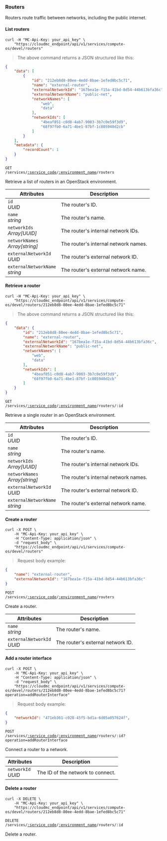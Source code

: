 ### Routers

Routers route traffic between networks, including the public internet.

#### List routers

```shell
curl -H "MC-Api-Key: your_api_key" \
    "https://cloudmc_endpoint/api/v1/services/compute-os/devel/routers"
```
> The above command returns a JSON structured like this:

```json
{
    "data": [
        {
            "id": "212eb8d8-80ee-4edd-8bae-1efed8bc5c71",
            "name": "external-router",
            "externalNetworkId": "167bea1e-f15a-41bd-8d54-44b613bfa36c",
            "externalNetworkName": "public-net",
            "networkNames": [
                "web",
                "data"
            ],
            "networkIds": [
                "4beaf851-c0d8-4ab7-9003-3b7c0e59f3d9",
                "68f97fb0-6a71-4be1-87bf-1c805940d2cb"
            ]
        }
    ],
    "metadata": {
        "recordCount": 1
    }
}
```

<code>GET /services/<a href="#administration-service-connections">:service_code</a>/<a href="#administration-environments">:environment_name</a>/routers</code>

Retrieve a list of routers in an OpenStack environment.

| Attributes                            | Description                         |
| ------------------------------------- | ----------------------------------- |
| `id`<br/>*UUID*                         | The router's ID.                     |
| `name`<br/>*string*                     | The router's name.                   |
| `networkIds`<br/>*Array[UUID]*          | The router's internal network IDs.   |
| `networkNames`<br/>*Array[string]*      | The router's internal network names. |
| `externalNetworkId`<br/>*UUID*          | The router's external network ID.    |
| `externalNetworkName`<br/>*string*      | The router's external network name.  |

#### Retrieve a router

```shell
curl -H "MC-Api-Key: your_api_key" \
    "https://cloudmc_endpoint/api/v1/services/compute-os/devel/routers/212eb8d8-80ee-4edd-8bae-1efed8bc5c71"
```
> The above command returns a JSON structured like this:

```json
{
    "data": {
        "id": "212eb8d8-80ee-4edd-8bae-1efed8bc5c71",
        "name": "external-router",
        "externalNetworkId": "167bea1e-f15a-41bd-8d54-44b613bfa36c",
        "externalNetworkName": "public-net",
        "networkNames": [
            "web",
            "data"
        ],
        "networkIds": [
            "4beaf851-c0d8-4ab7-9003-3b7c0e59f3d9",
            "68f97fb0-6a71-4be1-87bf-1c805940d2cb"
        ]
    }
}
```

<code>GET /services/<a href="#administration-service-connections">:service_code</a>/<a href="#administration-environments">:environment_name</a>/routers/:id</code>

Retrieve a single router in an OpenStack environment.

| Attributes                            | Description                         |
| ------------------------------------- | ----------------------------------- |
| `id`<br/>*UUID*                         | The router's ID.                     |
| `name`<br/>*string*                     | The router's name.                   |
| `networkIds`<br/>*Array[UUID]*          | The router's internal network IDs.   |
| `networkNames`<br/>*Array[string]*      | The router's internal network names. |
| `externalNetworkId`<br/>*UUID*          | The router's external network ID.    |
| `externalNetworkName`<br/>*string*      | The router's external network name.  |

#### Create a router

```shell
curl -X POST \
    -H "MC-Api-Key: your_api_key" \
    -H "Content-Type: application/json" \
    -d "request_body" \
    "https://cloudmc_endpoint/api/v1/services/compute-os/devel/routers"
```
> Request body example:

```json
{
    "name": "external-router",
    "externalNetworkId": "167bea1e-f15a-41bd-8d54-44b613bfa36c"
}
```

<code>POST /services/<a href="#administration-service-connections">:service_code</a>/<a href="#administration-environments">:environment_name</a>/routers</code>

Create a router.

| Attributes                            | Description                         |
| ------------------------------------- | ----------------------------------- |
| `name`<br/>*string*                     | The router's name.                   |
| `externalNetworkId`<br/>*UUID*          | The router's external network ID.   |

#### Add a router interface

```shell
curl -X POST \
    -H "MC-Api-Key: your_api_key" \
    -H "Content-Type: application/json" \
    -d "request_body" \
    "https://cloudmc_endpoint/api/v1/services/compute-os/devel/routers/212eb8d8-80ee-4edd-8bae-1efed8bc5c71?operation=addRouterInterface"
```
> Request body example:

```json
{
    "networkId": "471eb361-c028-45f5-bd1a-6d05a057624f",
}
```

<code>POST /services/<a href="#administration-service-connections">:service_code</a>/<a href="#administration-environments">:environment_name</a>/routers/:id?operation=addRouterInterface</code>

Connect a router to a network.

| Attributes                            | Description                         |
| ------------------------------------- | ----------------------------------- |
| `networkId`<br/>*UUID*                | The ID of the network to connect.    |


#### Delete a router

```shell
curl -X DELETE \
    -H "MC-Api-Key: your_api_key" \
    "https://cloudmc_endpoint/api/v1/services/compute-os/devel/routers/212eb8d8-80ee-4edd-8bae-1efed8bc5c71"
```

<code>DELETE /services/<a href="#administration-service-connections">:service_code</a>/<a href="#administration-environments">:environment_name</a>/routers/:id</code>

Delete a router.
